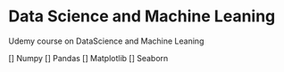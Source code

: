 # Data Science and Machine Leaning

Udemy course on DataScience and Machine Leaning

[] Numpy
[] Pandas
[] Matplotlib
[] Seaborn
